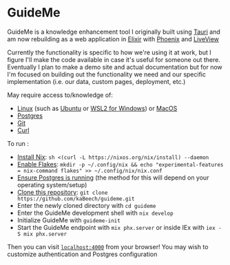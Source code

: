 # GuideMe

GuideMe is a knowledge enhancement tool I originally built using
[Tauri](https://tauri.app/) and am now rebuilding as a web application in
[Elixir](https://elixir-lang.org/) with
[Phoenix](https://phoenixframework.org/) and
[LiveView](https://github.com/phoenixframework/phoenix_live_view)

Currently the functionality is specific to how we're using it at work, but I
figure I'll make the code available in case it's useful for someone out there.
Eventually I plan to make a demo site and actual documentation but for now I'm
focused on building out the functionality we need and our specific
implementation (i.e. our data, custom pages, deployment, etc.)

May require access to/knowledge of: 

  * [Linux](https://linux.org/) (such as [Ubuntu](https://ubuntu.com/) or
    [WSL2 for Windows](https://learn.microsoft.com/en-us/windows/wsl/install))
    or [MacOS](https://www.apple.com/macos/)
  * [Postgres](https://postgresql.org/)
  * [Git](https://git-scm.com/)
  * [Curl](https://curl.se/)

To run :
  
  * [Install Nix](https://nixos.org/download/):
    `sh <(curl -L https://nixos.org/nix/install) --daemon`
  * [Enable Flakes](https://nixos.wiki/wiki/Flakes):
    `mkdir -p ~/.config/nix && echo "experimental-features = nix-command flakes" >> ~/.config/nix/nix.conf`
  * [Ensure Postgres is running](https://www.postgresql.org/docs/current/tutorial-start.html)
    (the method for this will depend on your operating system/setup)
  * [Clone this repository](https://docs.github.com/en/repositories/creating-and-managing-repositories/cloning-a-repository):
    `git clone https://github.com/kaBeech/guideme.git`
  * Enter the newly cloned directory with `cd guideme`
  * Enter the GuideMe development shell with `nix develop`
  * Initialize GuideMe with `guideme-init`
  * Start the GuideMe endpoint with `mix phx.server` or inside IEx with
    `iex -S mix phx.server`

Then you can visit [`localhost:4000`](http://localhost:4000) from your browser!
You may wish to customize authentication and Postgres configuration
